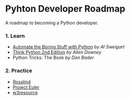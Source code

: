 # Pyhton Developer Roadmap
A roadmap to becoming a Python developer.

### 1. Learn

- [Automate the Boring Stuff with Python](https://automatetheboringstuff.com/) *by Al Sweigart*
- [Think Python 2nd Edition](https://greenteapress.com/wp/think-python-2e/) *by Allen Downey*
- Python Tricks: The Book *by Dan Bader*
    
### 2. Practice 

- [Rosalind](http://rosalind.info/problems/locations/) 
- [Project Euler](https://projecteuler.net/archives/)
- [w3resource](https://www.w3resource.com/python-exercises/)
